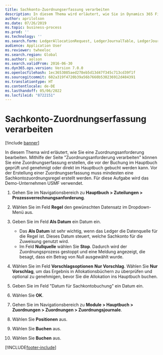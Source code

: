 ```yaml
---
title: Sachkonto-Zuordnungserfassung verarbeiten
description: In diesem Thema wird erläutert, wie Sie in Dynamics 365 Finance eine Zuteilungsanforderung bearbeiten.
author: aprilolson
ms.date: 07/26/2019
ms.topic: business-process
ms.prod: ''
ms.technology: ''
ms.search.form: LedgerAllocationRequest, LedgerJournalTable, LedgerJournalTransAllocation
audience: Application User
ms.reviewer: twheeloc
ms.search.region: Global
ms.author: aolson
ms.search.validFrom: 2016-06-30
ms.dyn365.ops.version: Version 7.0.0
ms.openlocfilehash: 1ec3653085aed278eb5d13d47f345c713cd39f1f
ms.sourcegitcommit: 602a319f4720b39a56b7660b530236912d484391
ms.translationtype: HT
ms.contentlocale: de-DE
ms.lasthandoff: 05/06/2022
ms.locfileid: "8722151"
---
```

# <a name="process-ledger-allocation-journal"></a>Sachkonto-Zuordnungserfassung verarbeiten

[!include [banner](../../includes/banner.md)]

In diesem Thema wird erläutert, wie Sie eine Zuordnungsanforderung bearbeiten. Mithilfe der Seite "Zuordnungsanforderung verarbeiten" können Sie eine Zuordnungserfassung erstellen, die vor der Buchung im Hauptbuch geprüft und genehmigt oder direkt im Hauptbuch gebucht werden kann. Vor der Erstellung einer Zuordnungserfassung muss mindesten eine Sachkontozuordnungsregel erstellt werden. Für diese Aufgabe wird das Demo-Unternehmen USMF verwendet.

1. Gehen Sie im Navigationsbereich zu **Hauptbuch > Zuteilungen > Prozessverrechnungsanforderung**.
2. Wählen Sie im Feld **Regel** den gewünschten Datensatz im Dropdown-Menü aus.
3. Geben Sie im Feld **Als Datum** ein Datum ein.

    - Das **Als Datum** ist sehr wichtig, wenn das Ledger die Datenquelle für die Regel ist. Dieses Datum steuert, welche Sachkonto für die Zuweisung genutzt wird.  
    - Im Feld **Nullquelle** wählen Sie **Stop**. Dadurch wird der Zuordnungsprozess gestoppt und eine Meldung angezeigt, die besagt, dass ein Betrag von Null ausgewählt wurde.  

4. Wählen Sie im Feld **Vorschlagsoptionen** **Nur Vorschlag**. Wählen Sie **Nur Vorschlag**, um das Ergebnis in Allokationsbüchern zu überprüfen und optional zu genehmigen, bevor Sie die Allokation ins Hauptbuch buchen.  
5. Geben Sie im Feld "Datum für Sachkontobuchung" ein Datum ein.
6. Wählen Sie **OK**.
7. Gehen Sie im Navigationsbereich zu **Module > Hauptbuch > Zuordnungen > Zuordnungen > Zuordnungsjournale**.
8. Wählen Sie **Positionen** aus.
9. Wählen Sie **Buchen** aus.
10. Wählen Sie **Buchen** aus.



[!INCLUDE[footer-include](../../../includes/footer-banner.md)]
